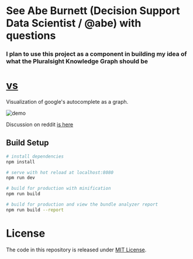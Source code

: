 # See Abe Burnett (Decision Support Data Scientist / @abe) with questions
### I plan to use this project as a component in building my idea of what the Pluralsight Knowledge Graph should be


# [vs](https://anvaka.github.io/vs/)

Visualization of google's autocomplete as a graph.

![demo](https://i.imgur.com/cItD67x.gif)

Discussion on reddit [is here](https://www.reddit.com/r/dataisbeautiful/comments/9yg8w9/googles_autocomplete_visualized_like_a_graph_link/)

## Build Setup

``` bash
# install dependencies
npm install

# serve with hot reload at localhost:8080
npm run dev

# build for production with minification
npm run build

# build for production and view the bundle analyzer report
npm run build --report
```

# License

The code in this repository is released under [MIT License](https://github.com/anvaka/vs/blob/master/LICENSE).
